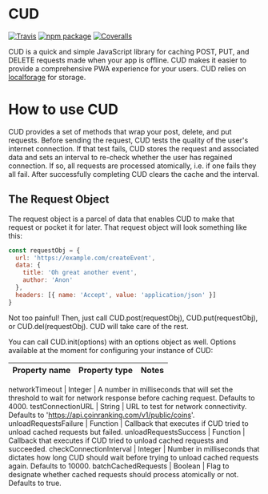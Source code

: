 # CUD

[![Travis][build-badge]][build]
[![npm package][npm-badge]][npm]
[![Coveralls][coveralls-badge]][coveralls]

CUD is a quick and simple JavaScript library for caching POST, PUT, and DELETE requests made when your app is offline. CUD makes it easier to provide a comprehensive PWA experience for your users. CUD relies on [localforage](https://github.com/localForage/localForage) for storage.

# How to use CUD

CUD provides a set of methods that wrap your post, delete, and put requests. Before sending the request, CUD tests the quality of the user's internet connection. If that test fails, CUD stores the request and associated data and sets an interval to re-check whether the user has regained connection. If so, all requests are processed atomically, i.e. if one fails they all fail. After successfully completing CUD clears the cache and the interval.

## The Request Object

The request object is a parcel of data that enables CUD to make that request or pocket it for later. That request object will look something like this:
```javascript
const requestObj = {
  url: 'https://example.com/createEvent',
  data: {
    title: 'Oh great another event',
    author: 'Anon'
  },
  headers: [{ name: 'Accept', value: 'application/json' }]
}
```

Not too painful! Then, just call CUD.post(requestObj), CUD.put(requestObj), or CUD.del(requestObj). CUD will take care of the rest.

You can call CUD.init(options) with an options object as well. Options available at the moment for configuring your instance of CUD:

Property name | Property type | Notes
------------- |  ------------- |  -----

networkTimeout | Integer | A number in milliseconds that will set the threshold to wait for network response before caching request. Defaults to 4000.
testConnectionURL | String | URL to test for network connectivity. Defaults to 'https://api.coinranking.com/v1/public/coins'.
unloadRequestsFailure | Function | Callback that executes if CUD tried to unload cached requests but failed.
unloadRequestsSuccess | Function | Callback that executes if CUD tried to unload cached requests and succeeded.
checkConnectionInterval | Integer | Number in milliseconds that dictates how long CUD should wait before trying to unload cached requests again. Defaults to 10000.
batchCachedRequests | Boolean | Flag to designate whether cached requests should process atomically or not. Defaults to true.


[build-badge]: https://img.shields.io/travis/user/repo/master.png?style=flat-square
[build]: https://travis-ci.org/user/repo

[npm-badge]: https://img.shields.io/npm/v/npm-package.png?style=flat-square
[npm]: https://www.npmjs.org/package/npm-package

[coveralls-badge]: https://img.shields.io/coveralls/user/repo/master.png?style=flat-square
[coveralls]: https://coveralls.io/github/user/repo
